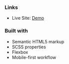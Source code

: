 
### Links

- Live Site: [Demo]()

### Built with
 
- Semantic HTML5 markup
- SCSS properties
- Flexbox
- Mobile-first workflow

 
